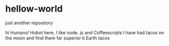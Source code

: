 # hellow-world
just another repository

hi Humans!
Hubot here, I like node. js and Coffeescripts
I have had tacos on the moon and find them far superior ti Earth tacos
